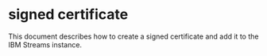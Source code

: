 # signed certificate
This document describes how to create a signed certificate and add it to the IBM Streams instance.

